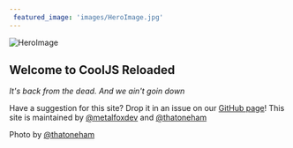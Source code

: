 ```yaml
---
 featured_image: 'images/HeroImage.jpg'
---
```


![HeroImage](/images/HeroImage.png)

 ## Welcome to CoolJS Reloaded
 *It's back from the dead. And we ain't goin down*

Have a suggestion for this site? Drop it in an issue on our [GitHub page](https://github.com/metalfoxdev/cjs-reloaded)!
This site is maintained by [@metalfoxdev](https://github.com/metalfoxdev) and [@thatoneham](https://github.com/thatoneham)

Photo by [@thatoneham](https://github.com/thatoneham)
